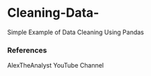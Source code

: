 # Cleaning-Data-
Simple Example of Data Cleaning Using Pandas

### References

AlexTheAnalyst YouTube Channel


